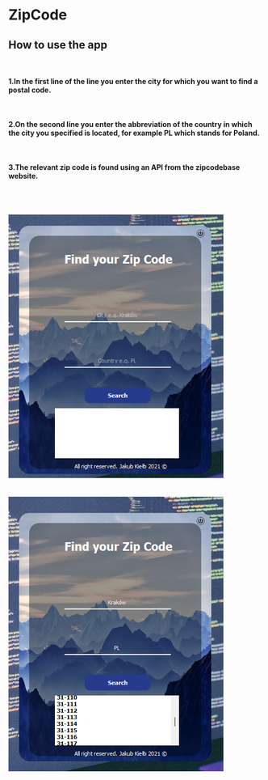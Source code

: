 # ZipCode
## How to use the app
\
\
**1.In the first line of the line you enter the city for which you want to find a postal code.**
\
\
\
\
**2.On the second line you enter the abbreviation of the country in which the city you specified is located, for example PL which stands for Poland.**
\
\
\
\
**3.The relevant zip code is found using an API from the zipcodebase website.**
\
\
\
\
\
![alt text](zip1.png)
\
\
\
![alt text](zip2.png)
